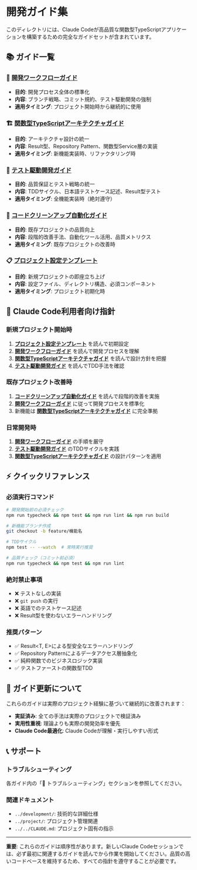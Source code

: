 # 開発ガイド集

このディレクトリには、Claude Codeが高品質な関数型TypeScriptアプリケーションを構築するための完全なガイドセットが含まれています。

## 📚 ガイド一覧

### 🚀 [開発ワークフローガイド](./development-workflow.md)
- **目的**: 開発プロセス全体の標準化
- **内容**: ブランチ戦略、コミット規約、テスト駆動開発の強制
- **適用タイミング**: プロジェクト開始時から継続的に使用

### 🏗️ [関数型TypeScriptアーキテクチャガイド](./functional-typescript-architecture.md) 
- **目的**: アーキテクチャ設計の統一
- **内容**: Result型、Repository Pattern、関数型Service層の実装
- **適用タイミング**: 新機能実装時、リファクタリング時

### 🧪 [テスト駆動開発ガイド](./test-driven-development.md)
- **目的**: 品質保証とテスト戦略の統一
- **内容**: TDDサイクル、日本語テストケース記述、Result型テスト
- **適用タイミング**: 全機能実装時（絶対遵守）

### 🔧 [コードクリーンアップ自動化ガイド](./cleanup-automation.md)
- **目的**: 既存プロジェクトの品質向上
- **内容**: 段階的改善手法、自動化ツール活用、品質メトリクス
- **適用タイミング**: 既存プロジェクトの改善時

### 📋 [プロジェクト設定テンプレート](./project-setup-template.md)
- **目的**: 新規プロジェクトの即座立ち上げ
- **内容**: 設定ファイル、ディレクトリ構造、必須コンポーネント
- **適用タイミング**: プロジェクト初期化時

## 🎯 Claude Code利用者向け指針

### 新規プロジェクト開始時

1. **[プロジェクト設定テンプレート](./project-setup-template.md)** を読んで初期設定
2. **[開発ワークフローガイド](./development-workflow.md)** を読んで開発プロセスを理解
3. **[関数型TypeScriptアーキテクチャガイド](./functional-typescript-architecture.md)** を読んで設計方針を把握
4. **[テスト駆動開発ガイド](./test-driven-development.md)** を読んでTDD手法を確認

### 既存プロジェクト改善時

1. **[コードクリーンアップ自動化ガイド](./cleanup-automation.md)** を読んで段階的改善を実施
2. **[開発ワークフローガイド](./development-workflow.md)** に従って開発プロセスを標準化
3. 新機能は **[関数型TypeScriptアーキテクチャガイド](./functional-typescript-architecture.md)** に完全準拠

### 日常開発時

1. **[開発ワークフローガイド](./development-workflow.md)** の手順を厳守
2. **[テスト駆動開発ガイド](./test-driven-development.md)** のTDDサイクルを実践
3. **[関数型TypeScriptアーキテクチャガイド](./functional-typescript-architecture.md)** の設計パターンを適用

## ⚡ クイックリファレンス

### 必須実行コマンド

```bash
# 開発開始前の必須チェック
npm run typecheck && npm test && npm run lint && npm run build

# 新機能ブランチ作成
git checkout -b feature/機能名

# TDDサイクル
npm test -- --watch  # 常時実行推奨

# 品質チェック（コミット前必須）
npm run typecheck && npm test && npm run lint
```

### 絶対禁止事項

- ❌ テストなしの実装
- ❌ `git push` の実行
- ❌ 英語でのテストケース記述
- ❌ Result型を使わないエラーハンドリング

### 推奨パターン

- ✅ Result<T, E>による型安全なエラーハンドリング
- ✅ Repository Patternによるデータアクセス層抽象化
- ✅ 純粋関数でのビジネスロジック実装
- ✅ テストファーストの関数型TDD

## 🔄 ガイド更新について

これらのガイドは実際のプロジェクト経験に基づいて継続的に改善されます：

- **実証済み**: 全ての手法は実際のプロジェクトで検証済み
- **実用性重視**: 理論よりも実際の開発効率を優先
- **Claude Code最適化**: Claude Codeが理解・実行しやすい形式

## 📞 サポート

### トラブルシューティング

各ガイド内の「🚨 トラブルシューティング」セクションを参照してください。

### 関連ドキュメント

- `../development/`: 技術的な詳細仕様
- `../project/`: プロジェクト管理関連
- `../../CLAUDE.md`: プロジェクト固有の指示

---

**重要**: これらのガイドは順序性があります。新しいClaude Codeセッションでは、必ず最初に関連するガイドを読んでから作業を開始してください。品質の高いコードベースを維持するため、すべての指針を遵守することが必要です。